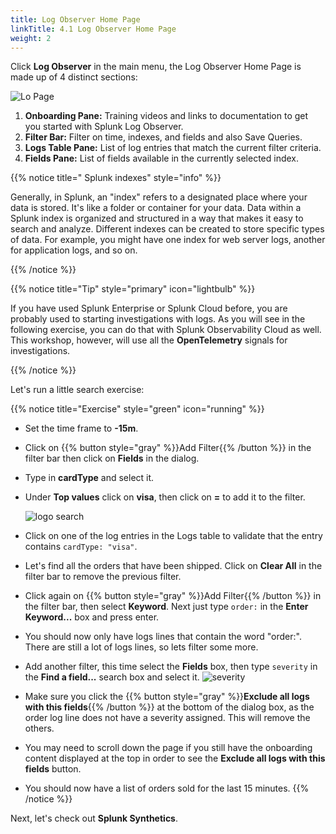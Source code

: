 ```yaml
---
title: Log Observer Home Page
linkTitle: 4.1 Log Observer Home Page
weight: 2
---
```


Click **Log Observer** in the main menu, the Log Observer Home Page is made up of 4 distinct sections:

![Lo Page](../images/log-observer-main.png)

1. **Onboarding Pane:** Training videos and links to documentation to get you started with Splunk Log Observer.
2. **Filter Bar:** Filter on time, indexes, and fields and also Save Queries.
3. **Logs Table Pane:** List of log entries that match the current filter criteria.
4. **Fields Pane:** List of fields available in the currently selected index.

{{% notice title=" Splunk indexes" style="info" %}}

Generally, in Splunk, an "index" refers to a  designated place where your data is stored. It's like a folder or container for your data. Data within a Splunk index is organized and structured in a way that makes it easy to search and analyze. Different indexes can be created to store specific types of data. For example, you might have one index for web server logs, another for application logs, and so on.

{{% /notice %}}

{{% notice title="Tip" style="primary" icon="lightbulb" %}}

If you have used Splunk Enterprise or Splunk Cloud before, you are probably used to starting investigations with logs. As you will see in the following exercise, you can do that with Splunk Observability Cloud as well. This workshop, however, will use all the **OpenTelemetry** signals for investigations.

{{% /notice %}}

Let's run a little search exercise:

{{% notice title="Exercise" style="green" icon="running" %}}

* Set the time frame to  **-15m**.
* Click on {{% button style="gray" %}}Add Filter{{% /button %}} in the filter bar then click on **Fields** in the dialog.
* Type in **cardType** and select it.
* Under **Top values** click on **visa**, then click on **=** to add it to the filter.

  ![logo search](../images/log-filter-bar.png?width=920px)

* Click on one of the log entries in the Logs table to validate that the entry contains `cardType: "visa"`.
* Let's find all the orders that have been shipped. Click on **Clear All** in the filter bar to remove the previous filter.
* Click again on {{% button style="gray" %}}Add Filter{{% /button %}} in the filter bar, then select **Keyword**. Next just type `order:` in the **Enter Keyword...** box and press enter.
* You should now only have logs lines that contain the word "order:". There are still a lot of logs lines, so lets filter some more.
* Add another filter, this time select the **Fields** box, then type `severity` in the **Find a field...** search box and select it.
  ![severity](../images/find-severity.png?width=15vw&classes=left) 
* Make sure you click the {{% button style="gray" %}}**Exclude all logs with this fields**{{% /button %}}  at the bottom of the dialog box, as the order log line does not have a severity assigned.  This will remove the others.
* You may need to scroll down the page if you still have the onboarding content displayed at the top in order to see the **Exclude all logs with this fields** button.
* You should now have a list of orders sold for the last 15 minutes.
{{% /notice %}}

Next, let's check out **Splunk Synthetics**.

